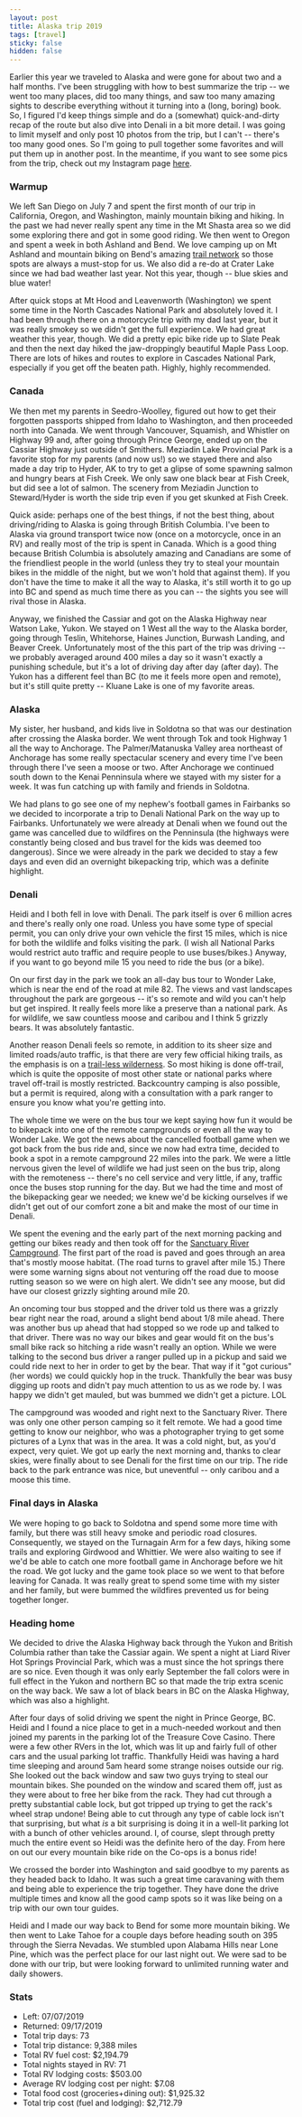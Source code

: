 ```yaml
---
layout: post
title: Alaska trip 2019
tags: [travel]
sticky: false
hidden: false
---
```


Earlier this year we traveled to Alaska and were gone for about two and a half months.  I've been struggling with how to best summarize the trip -- we went too many places, did too many things, and saw too many amazing sights to describe everything without it turning into a (long, boring) book.  So, I figured I'd keep things simple and do a (somewhat) quick-and-dirty recap of the route but also dive into Denali in a bit more detail.  I was going to limit myself and only post 10 photos from the trip, but I can't -- there's too many good ones.  So I'm going to pull together some favorites and will put them up in another post.  In the meantime, if you want to see some pics from the trip, check out my Instagram page [here](https://www.instagram.com/mps75/).

### Warmup
We left San Diego on July 7 and spent the first month of our trip in California, Oregon, and Washington, mainly mountain biking and hiking.  In the past we had never really spent any time in the Mt Shasta area so we did some exploring there and got in some good riding.  We then went to Oregon and spent a week in both Ashland and Bend.  We love camping up on Mt Ashland and mountain biking on Bend's amazing [trail network](https://bendtrails.org) so those spots are always a must-stop for us.  We also did a re-do at Crater Lake since we had bad weather last year.  Not this year, though -- blue skies and blue water!

After quick stops at Mt Hood and Leavenworth (Washington) we spent some time in the North Cascades National Park and absolutely loved it.  I had been through there on a motorcycle trip with my dad last year, but it was really smokey so we didn't get the full experience.  We had great weather this year, though.  We did a pretty epic bike ride up to Slate Peak and then the next day hiked the jaw-droppingly beautiful Maple Pass Loop.  There are lots of hikes and routes to explore in Cascades National Park, especially if you get off the beaten path.  Highly, highly recommended.

### Canada
We then met my parents in Seedro-Woolley, figured out how to get their forgotten passports shipped from Idaho to Washington, and then proceeded north into Canada.  We went through Vancouver, Squamish, and Whistler on Highway 99 and, after going through Prince George, ended up on the Cassiar Highway just outside of Smithers.  Meziadin Lake Provincial Park is a favorite stop for my parents (and now us!) so we stayed there and also made a day trip to Hyder, AK to try to get a glipse of some spawning salmon and hungry bears at Fish Creek.  We only saw one black bear at Fish Creek, but did see a lot of salmon.  The scenery from Meziadin Junction to Steward/Hyder is worth the side trip even if you get skunked at Fish Creek.

Quick aside: perhaps one of the best things, if not the best thing, about driving/riding to Alaska is going through British Columbia.  I've been to Alaska via ground transport twice now (once on a motorcycle, once in an RV) and really most of the trip is spent in Canada.  Which is a good thing because British Columbia is absolutely amazing and Canadians are some of the friendliest people in the world (unless they try to steal your mountain bikes in the middle of the night, but we won't hold that against them).  If you don't have the time to make it all the way to Alaska, it's still worth it to go up into BC and spend as much time there as you can -- the sights you see will rival those in Alaska.

Anyway, we finished the Cassiar and got on the Alaska Highway near Watson Lake, Yukon.  We stayed on 1 West all the way to the Alaska border, going through Teslin, Whitehorse, Haines Junction, Burwash Landing, and Beaver Creek.  Unfortunately most of the this part of the trip was driving -- we probably averaged around 400 miles a day so it wasn't exactly a punishing schedule, but it's a lot of driving day after day (after day).  The Yukon has a different feel than BC (to me it feels more open and remote), but it's still quite pretty -- Kluane Lake is one of my favorite areas.

### Alaska
My sister, her husband, and kids live in Soldotna so that was our destination after crossing the Alaska border.  We went through Tok and took Highway 1 all the way to Anchorage.  The Palmer/Matanuska Valley area northeast of Anchorage has some really spectacular scenery and every time I've been through there I've seen a moose or two.  After Anchorage we continued south down to the Kenai Penninsula where we stayed with my sister for a week.  It was fun catching up with family and friends in Soldotna.

We had plans to go see one of my nephew's football games in Fairbanks so we decided to incorporate a trip to Denali National Park on the way up to Fairbanks.  Unfortunately we were already at Denali when we found out the game was cancelled due to wildfires on the Penninsula (the highways were constantly being closed and bus travel for the kids was deemed too dangerous).  Since we were already in the park we decided to stay a few days and even did an overnight bikepacking trip, which was a definite highlight.

### Denali
Heidi and I both fell in love with Denali.  The park itself is over 6 million acres and there's really only one road.  Unless you have some type of special permit, you can only drive your own vehicle the first 15 miles, which is nice for both the wildlife and folks visiting the park.  (I wish all National Parks would restrict auto traffic and require people to use buses/bikes.)  Anyway, if you want to go beyond mile 15 you need to ride the bus (or a bike).

On our first day in the park we took an all-day bus tour to Wonder Lake, which is near the end of the road at mile 82.  The views and vast landscapes throughout the park are gorgeous -- it's so remote and wild you can't help but get inspired.  It really feels more like a preserve than a national park.  As for wildlife, we saw countless moose and caribou and I think 5 grizzly bears.  It was absolutely fantastic.

Another reason Denali feels so remote, in addition to its sheer size and limited roads/auto traffic, is that there are very few official hiking trails, as the emphasis is on a [trail-less wilderness](https://www.nps.gov/dena/planyourvisit/dayhiking.htm).  So most hiking is done off-trail, which is quite the opposite of most other state or national parks where travel off-trail is mostly restricted.  Backcountry camping is also possible, but a permit is required, along with a consultation with a park ranger to ensure you know what you're getting into.

The whole time we were on the bus tour we kept saying how fun it would be to bikepack into one of the remote campgrounds or even all the way to Wonder Lake.  We got the news about the cancelled football game when we got back from the bus ride and, since we now had extra time, decided to book a spot in a remote campground 22 miles into the park.  We were a little nervous given the level of wildlife we had just seen on the bus trip, along with the remoteness -- there's no cell service and very little, if any, traffic once the buses stop running for the day.  But we had the time and most of the bikepacking gear we needed; we knew we'd be kicking ourselves if we didn't get out of our comfort zone a bit and make the most of our time in Denali.

We spent the evening and the early part of the next morning packing and getting our bikes ready and then took off for the [Sanctuary River Campground](https://www.nps.gov/dena/planyourvisit/campground-sanctuary.htm#6/63.421/-148.491).  The first part of the road is paved and goes through an area that's mostly moose habitat.  (The road turns to gravel after mile 15.)  There were some warning signs about not venturing off the road due to moose rutting season so we were on high alert.  We didn't see any moose, but did have our closest grizzly sighting around mile 20.

An oncoming tour bus stopped and the driver told us there was a grizzly bear right near the road, around a slight bend about 1/8 mile ahead.  There was another bus up ahead that had stopped so we rode up and talked to that driver.  There was no way our bikes and gear would fit on the bus's small bike rack so hitching a ride wasn't really an option.  While we were talking to the second bus driver a ranger pulled up in a pickup and said we could ride next to her in order to get by the bear.  That way if it "got curious" (her words) we could quickly hop in the truck.  Thankfully the bear was busy digging up roots and didn't pay much attention to us as we rode by.  I was happy we didn't get mauled, but was bummed we didn't get a picture.  LOL

The campground was wooded and right next to the Sanctuary River.  There was only one other person camping so it felt remote.  We had a good time getting to know our neighbor, who was a photographer trying to get some pictures of a Lynx that was in the area.  It was a cold night, but, as you'd expect, very quiet.  We got up early the next morning and, thanks to clear skies, were finally about to see Denali for the first time on our trip.  The ride back to the park entrance was nice, but uneventful -- only caribou and a moose this time.

### Final days in Alaska
We were hoping to go back to Soldotna and spend some more time with family, but there was still heavy smoke and periodic road closures.  Consequently, we stayed on the Turnagain Arm for a few days, hiking some trails and exploring Girdwood and Whittier.  We were also waiting to see if we'd be able to catch one more football game in Anchorage before we hit the road.  We got lucky and the game took place so we went to that before leaving for Canada.  It was really great to spend some time with my sister and her family, but were bummed the wildfires prevented us for being together longer.

### Heading home
We decided to drive the Alaska Highway back through the Yukon and British Columbia rather than take the Cassiar again.  We spent a night at Liard River Hot Springs Provincial Park, which was a must since the hot springs there are so nice.  Even though it was only early September the fall colors were in full effect in the Yukon and northern BC so that made the trip extra scenic on the way back.  We saw a lot of black bears in BC on the Alaska Highway, which was also a highlight.

After four days of solid driving we spent the night in Prince George, BC.  Heidi and I found a nice place to get in a much-needed workout and then joined my parents in the parking lot of the Treasure Cove Casino.  There were a few other RVers in the lot, which was lit up and fairly full of other cars and the usual parking lot traffic.  Thankfully Heidi was having a hard time sleeping and around 5am heard some strange noises outside our rig.  She looked out the back window and saw two guys trying to steal our mountain bikes.  She pounded on the window and scared them off, just as they were about to free her bike from the rack.  They had cut through a pretty substantial cable lock, but got tripped up trying to get the rack's wheel strap undone!  Being able to cut through any type of cable lock isn't that surprising, but what _is_ a bit surprising is doing it in a well-lit parking lot with a bunch of other vehicles around.  I, of course, slept through pretty much the entire event so Heidi was the definite hero of the day.  From here on out our every mountain bike ride on the Co-ops is a bonus ride!

We crossed the border into Washington and said goodbye to my parents as they headed back to Idaho.  It was such a great time caravaning with them and being able to experience the trip together.  They have done the drive multiple times and know all the good camp spots so it was like being on a trip with our own tour guides.

Heidi and I made our way back to Bend for some more mountain biking.  We then went to Lake Tahoe for a couple days before heading south on 395 through the Sierra Nevadas.  We stumbled upon Alabama Hills near Lone Pine, which was the perfect place for our last night out.  We were sad to be done with our trip, but were looking forward to unlimited running water and daily showers.

### Stats
* Left: 07/07/2019
* Returned: 09/17/2019
* Total trip days: 73
* Total trip distance: 9,388 miles
* Total RV fuel cost: $2,194.79
* Total nights stayed in RV: 71
* Total RV lodging costs: $503.00
* Average RV lodging cost per night: $7.08
* Total food cost (groceries+dining out): $1,925.32
* Total trip cost (fuel and lodging): $2,712.79